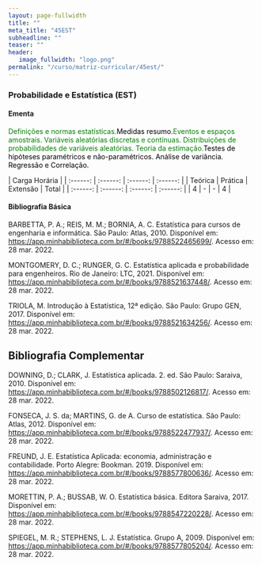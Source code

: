 ```yaml
---
layout: page-fullwidth
title: ""
meta_title: "45EST"
subheadline: ""
teaser: ""
header:
   image_fullwidth: "logo.png"
permalink: "/curso/matriz-curricular/45est/"
---
```


### **Probabilidade e Estatística (EST)**

#### **Ementa**

<class style="color: green">Definições e normas estatísticas.</class><class style="color: black">Medidas resumo.</class><class style="color: green">Eventos e espaços amostrais. Variáveis aleatórias discretas e contínuas. Distribuições de probabilidades de variáveis aleatórias. Teoria da estimação.</class><class style="color: black">Testes de hipóteses paramétricos e não-paramétricos. Análise de variância. Regressão e Correlação.</class>

| Carga Horária | 
| :------: | :------: | :------: | :------: |
| Teórica | Prática | Extensão | Total |
| :------: | :------: | :------: | :------: |
| 4 | - | - | 4 |

#### **Bibliografia Básica**

BARBETTA, P. A.; REIS, M. M.; BORNIA, A. C. Estatística para cursos de engenharia e informática. São Paulo: Atlas, 2010. Disponível em: https://app.minhabiblioteca.com.br/#/books/9788522465699/. Acesso em: 28 mar. 2022. 

MONTGOMERY, D. C.; RUNGER, G. C. Estatística aplicada e probabilidade para engenheiros.  Rio de Janeiro: LTC, 2021. Disponível em: https://app.minhabiblioteca.com.br/#/books/9788521637448/. Acesso em: 28 mar. 2022. 

TRIOLA, M. Introdução à Estatística, 12ª edição. São Paulo: Grupo GEN, 2017. Disponível em: https://app.minhabiblioteca.com.br/#/books/9788521634256/. Acesso em: 28 mar. 2022. 

## **Bibliografia Complementar**

DOWNING, D.; CLARK, J. Estatística aplicada. 2. ed. São Paulo: Saraiva, 2010. Disponível em: https://app.minhabiblioteca.com.br/#/books/9788502126817/. Acesso em: 28 mar. 2022. 

FONSECA, J. S. da; MARTINS, G. de A. Curso de estatística. São Paulo: Atlas, 2012. Disponível em: https://app.minhabiblioteca.com.br/#/books/9788522477937/. Acesso em: 28 mar. 2022. 

FREUND, J. E. Estatística Aplicada: economia, administração e contabilidade. Porto Alegre: Bookman. 2019. Disponível em: https://app.minhabiblioteca.com.br/#/books/9788577800636/. Acesso em: 28 mar. 2022. 

MORETTIN, P. A.; BUSSAB, W. O. Estatística básica. Editora Saraiva, 2017. Disponível em: https://app.minhabiblioteca.com.br/#/books/9788547220228/. Acesso em: 28 mar. 2022. 

SPIEGEL, M. R.; STEPHENS, L. J. Estatística. Grupo A, 2009. Disponível em: https://app.minhabiblioteca.com.br/#/books/9788577805204/. Acesso em: 28 mar. 2022. 